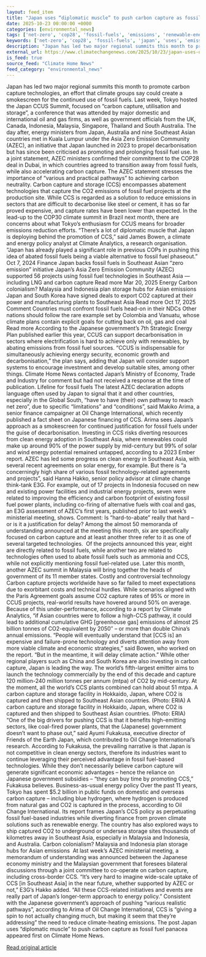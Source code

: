 ```yaml
---
layout: feed_item
title: "Japan uses “diplomatic muscle” to push carbon capture as fossil fuel panacea"
date: 2025-10-23 00:00:00 +0000
categories: [environmental_news]
tags: ['net-zero', 'cop28', 'fossil-fuels', 'emissions', 'renewable-energy', 'climate-policy', 'climate-summit', 'paris-agreement', 'carbon-capture', 'year-2023']
keywords: ['net-zero', 'cop28', 'fossil-fuels', 'japan', 'uses', 'emissions', 'diplomatic', 'renewable-energy']
description: "Japan has led two major regional summits this month to promote carbon capture technologies, an effort that climate groups say could create a smokescreen for ..."
external_url: https://www.climatechangenews.com/2025/10/23/japan-uses-diplomatic-muscle-to-push-carbon-capture-in-asia-as-fossil-fuel-panacea/
is_feed: true
source_feed: "Climate Home News"
feed_category: "environmental_news"
---
```


Japan has led two major regional summits this month to promote carbon capture technologies, an effort that climate groups say could create a smokescreen for the continued use of fossil fuels. Last week, Tokyo hosted the Japan CCUS Summit, focused on “carbon capture, utilisation and storage”, a conference that was attended by major domestic and international oil and gas firms, as well as government officials from the UK, Canada, Indonesia, Malaysia, Singapore, Thailand and South Australia. The day after, energy ministers from Japan, Australia and nine Southeast Asian countries met in Kuala Lumpur under the Asia Zero Emission Community (AZEC), an initiative that Japan launched in 2023 to propel decarbonisation but has since been criticised as promoting and prolonging fossil fuel use. In a joint statement, AZEC ministers confirmed their commitment to the COP28 deal in Dubai, in which countries agreed to transition away from fossil fuels, while also accelerating carbon capture. The AZEC statement stresses the importance of “various and practical pathways” to achieving carbon neutrality. Carbon capture and storage (CCS) encompasses abatement technologies that capture the CO2 emissions of fossil fuel projects at the production site. While CCS is regarded as a solution to reduce emissions in sectors that are difficult to decarbonise like steel or cement, it has so far proved expensive, and capture rates have been lower than expected. In the lead-up to the COP30 climate summit in Brazil next month, there are concerns about what Tokyo&#8217;s enthusiasm for CCUS means for broader emissions reduction efforts. “There’s a lot of diplomatic muscle that Japan is deploying behind the promotion of CCS,” said James Bowen, a climate and energy policy analyst at Climate Analytics, a research organisation. “Japan has already played a significant role in previous COPs in pushing this idea of abated fossil fuels being a viable alternative to fossil fuel phaseout.” Oct 7, 2024 Finance Japan backs fossil fuels in Southeast Asian &#8220;zero emission&#8221; initiative Japan&#8217;s Asia Zero Emission Community (AZEC) supported 56 projects using fossil fuel technologies in Southeast Asia — including LNG and carbon capture Read more Mar 20, 2025 Energy Carbon colonialism? Malaysia and Indonesia plan storage hubs for Asian emissions Japan and South Korea have signed deals to export CO2 captured at their power and manufacturing plants to Southeast Asia Read more Oct 17, 2025 Comment Countries must confront fossil fuels head-on in their NDCs Other nations should follow the rare example set by Colombia and Vanuatu, whose climate plans contain explicit goals for cutting back on oil, gas and coal Read more According to the Japanese government’s 7th Strategic Energy Plan published earlier this year, CCUS can support decarbonisation in sectors where electrification is hard to achieve only with renewables, by abating emissions from fossil fuel sources. “CCUS is indispensable for simultaneously achieving energy security, economic growth and decarbonisation,” the plan says, adding that Japan will consider support systems to encourage investment and develop suitable sites, among other things. Climate Home News contacted Japan&#8217;s Ministry of Economy, Trade and Industry for comment but had not received a response at the time of publication. Lifeline for fossil fuels The latest AZEC declaration adopts language often used by Japan to signal that it and other countries, especially in the Global South, “have to have (their) own pathway to reach net zero”, due to specific “limitations” and “conditions”, said Makiko Arima, a senior finance campaigner at Oil Change International, which recently published a fact sheet on Japanese financing of CCS. Arima sees Japan’s approach as a smokescreen for continued justification for fossil fuels under the guise of decarbonisation. Investing in CCS risks diverting resources from clean energy adoption in Southeast Asia, where renewables could make up around 90% of the power supply by mid-century but 99% of solar and wind energy potential remained untapped, according to a 2023 Ember report. AZEC has led some progress on clean energy in Southeast Asia, with several recent agreements on solar energy, for example. But there is “a concerningly high share of various fossil technology-related agreements and projects”, said Hanna Hakko, senior policy advisor at climate change think-tank E3G. For example, out of 17 projects in Indonesia&nbsp;focused on new and existing power facilities and industrial energy projects, seven were related to improving the efficiency and carbon footprint of existing fossil fuel power plants, including co-firing of alternative fuels with coal and gas, an E3G assessment of AZEC&#8217;s first years, published prior to last week’s ministerial meeting, shows. Comment: Is “hard-to-abate” really that hard – or is it a justification for delay? Among the almost 50 memoranda of understanding announced at the meeting this month, six are specifically focused on carbon capture and at least another three refer to it as one of several targeted technologies.&nbsp; Of the projects announced this year, eight are directly related to fossil fuels, while another two are related to technologies often used to abate fossil fuels such as ammonia and CCS, while not explicitly mentioning fossil fuel-related use. Later this month, another AZEC summit in Malaysia will bring together the heads of government of its 11 member states. Costly and controversial technology Carbon capture projects worldwide have so far failed to meet expectations due to exorbitant costs and technical hurdles. While scenarios aligned with the Paris Agreement goals assume CO2 capture rates of 95% or more in CCUS projects, real-world results have hovered around 50% on average. Because of this under-performance, according to a report by Climate Analytics, “if Asian countries were to follow a high-CCS pathway, it could lead to additional cumulative GHG [greenhouse gas] emissions of almost 25 billion tonnes of CO2-equivalent by 2050&#8243; &#8211; or more than double China&#8217;s annual emissions. “People will eventually understand that [CCS is] an expensive and failure-prone technology and diverts attention away from more viable climate and economic strategies,” said Bowen, who worked on the report. “But in the meantime, it will delay climate action.” While other regional players such as China and South Korea are also investing in carbon capture, Japan is leading the way. The world’s fifth-largest emitter aims to launch the technology commercially by the end of this decade and capture 120 million-240 million tonnes per annum (mtpa) of CO2 by mid-century. At the moment, all the world’s CCS plants combined can hold about 51 mtpa. A carbon capture and storage facility in Hokkaido, Japan, where CO2 is captured and then shipped to Southeast Asian countries. (Photo: ERIA) A carbon capture and storage facility in Hokkaido, Japan, where CO2 is captured and then shipped to Southeast Asian countries. (Photo: ERIA) “One of the big drivers for pushing CCS is that it benefits high-emitting sectors, like coal-fired power plants, that the (Japanese) government doesn’t want to phase out,” said Ayumi Fukakusa, executive director of Friends of the Earth Japan, which contributed to Oil Change International’s research. According to Fukakusa, the prevailing narrative is that Japan is not competitive in clean energy sectors, therefore its industries want to continue leveraging their perceived advantage in fossil fuel-based technologies. While they don’t necessarily believe carbon capture will generate significant economic advantages &#8211; hence the reliance on Japanese government subsidies &#8211; “they can buy time by promoting CCS,” Fukakusa believes. Business-as-usual energy policy Over the past 11 years, Tokyo has spent $5.2 billion in public funds on domestic and overseas carbon capture &#8211; including blue hydrogen, where hydrogen is produced from natural gas and CO2 is captured in the process, according to Oil Change International. Its report frames Japan’s CCS policy as perpetuating fossil fuel-based industries while diverting finance from proven climate solutions such as renewable energy. The country has also explored ways to ship captured CO2 to underground or undersea storage sites thousands of kilometres away in Southeast Asia, especially in Malaysia and Indonesia, and Australia. Carbon colonialism? Malaysia and Indonesia plan storage hubs for Asian emissions&nbsp; At last week’s AZEC ministerial meeting, a memorandum of understanding was announced between the Japanese economy ministry and the Malaysian government that foresees bilateral discussions through a joint committee to co-operate on carbon capture, including cross-border CCS. “It’s very hard to imagine wide-scale uptake of CCS [in Southeast Asia] in the near future, whether supported by AZEC or not,” E3G&#8217;s Hakko added. “All these CCS-related initiatives and events are really part of Japan’s longer-term approach to energy policy.” Consistent with the Japanese government’s approach of pushing “various realistic pathways”, according to Arima of Oil Change International, CCS is “giving a spin to not actually changing much, but making it seem that they’re addressing” the need to reduce climate-heating emissions. The post Japan uses &#8220;diplomatic muscle&#8221; to push carbon capture as fossil fuel panacea appeared first on Climate Home News.

[Read original article](https://www.climatechangenews.com/2025/10/23/japan-uses-diplomatic-muscle-to-push-carbon-capture-in-asia-as-fossil-fuel-panacea/)

